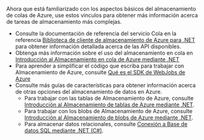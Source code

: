 
Ahora que está familiarizado con los aspectos básicos del almacenamiento de colas de Azure, use estos vínculos para obtener más información acerca de tareas de almacenamiento más complejas.

* Consulte la documentación de referencia del servicio Cola en la referencia [Biblioteca de cliente de almacenamiento de Azure para .NET](http://go.microsoft.com/fwlink/?LinkID=390731) para obtener información detallada acerca de las API disponibles.
* Obtenga más información sobre el uso del almacenamiento en cola en [Introducción al Almacenamiento en cola de Azure mediante .NET](../articles/storage/storage-dotnet-how-to-use-queues.md)
* Para aprender a simplificar el código que escriba para trabajar con Almacenamiento de Azure, consulte [Qué es el SDK de WebJobs de Azure](../articles/app-service-web/websites-dotnet-webjobs-sdk.md)
* Consulte más guías de características para obtener información acerca de otras opciones del almacenamiento de datos en Azure.
  * Para trabajar con las tablas de Almacenamiento de Azure, consulte [Introducción al Almacenamiento de tablas de Azure mediante .NET](../articles/storage/storage-dotnet-how-to-use-tables.md).
  * Para trabajar con los blobs de Almacenamiento de Azure, consulte [Introducción al Almacenamiento de blobs de Azure mediante .NET](../articles/storage/storage-dotnet-how-to-use-blobs.md).
  * Para almacenar datos relacionales, consulte [Conexión a Base de datos SQL mediante .NET (C#)](../articles/sql-database/sql-database-develop-dotnet-simple.md).

